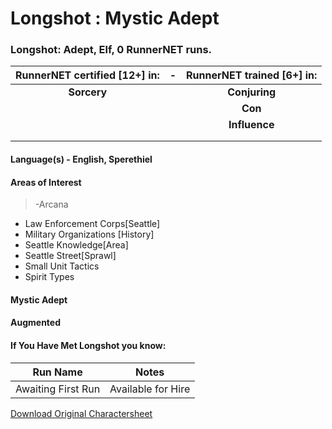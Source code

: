 # Longshot : Mystic Adept

### Longshot: Adept, Elf, 0 RunnerNET runs.

> 

| RunnerNET certified [12+] in:|-| RunnerNET trained [6+] in:|
| :-: |:-: |:-:|
| **Sorcery**||**Conjuring** |
| || **Con** |
| || **Influence**|
| || | 
||  


#### Language(s) - English, Sperethiel
#### Areas of Interest
> -Arcana
- Law Enforcement Corps[Seattle]
- Military Organizations [History]
- Seattle Knowledge[Area]
- Seattle Street[Sprawl]
- Small Unit Tactics
- Spirit Types


#### Mystic Adept
#### Augmented
#### If You Have Met Longshot you know:
> 

| Run Name| Notes|
| ----------- | ----------- |
| Awaiting First Run | Available for Hire |

[Download Original Charactersheet](./assets/Longshot_MysAd.pdf)